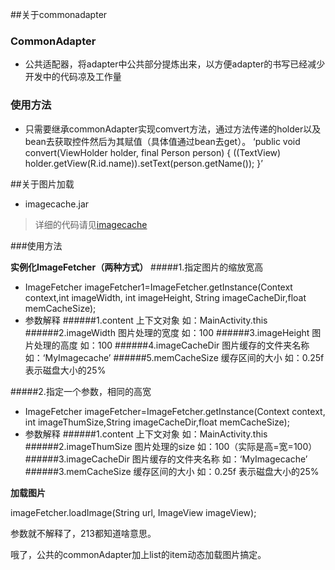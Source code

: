 ##关于commonadapter
### CommonAdapter
 - 公共适配器，将adapter中公共部分提炼出来，以方便adapter的书写已经减少开发中的代码凉及工作量

### 使用方法
 - 只需要继承commonAdapter实现comvert方法，通过方法传递的holder以及bean去获取控件然后为其赋值（具体值通过bean去get）。
‘public void convert(ViewHolder holder, final Person person) {
((TextView) holder.getView(R.id.name)).setText(person.getName());
}’












##关于图片加载
 - imagecache.jar
>详细的代码请见[imagecache](https://github.com/183619962/imagecache)

###使用方法

**实例化ImageFetcher（两种方式）**
#####1.指定图片的缩放宽高
 - ImageFetcher imageFetcher1=ImageFetcher.getInstance(Context context,int imageWidth, int imageHeight, String imageCacheDir,float memCacheSize);
 - 参数解释
 ######1.content  上下文对象  如：MainActivity.this
 ######2.imageWidth  图片处理的宽度 如：100
 ######3.imageHeight 图片处理的高度 如：100
 ######4.imageCacheDir 图片缓存的文件夹名称 如：‘MyImagecache’
 ######5.memCacheSize 缓存区间的大小 如：0.25f 表示磁盘大小的25%




  #####2.指定一个参数，相同的高宽
   - ImageFetcher imageFetcher=ImageFetcher.getInstance(Context context, int imageThumSize,String imageCacheDir,float memCacheSize);
   - 参数解释
 ######1.content  上下文对象  如：MainActivity.this
 ######2.imageThumSize  图片处理的size 如：100（实际是高=宽=100）
 ######3.imageCacheDir 图片缓存的文件夹名称 如：‘MyImagecache’
 ######3.memCacheSize 缓存区间的大小 如：0.25f 表示磁盘大小的25%


**加载图片**

imageFetcher.loadImage(String url, ImageView imageView);

参数就不解释了，213都知道啥意思。

哦了，公共的commonAdapter加上list的item动态加载图片搞定。
